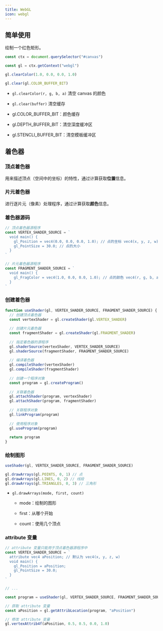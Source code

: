 ```yaml
---
title: WebGL
icon: webgl
---
```


## 简单使用

绘制一个红色矩形。

```js
const ctx = document.querySelector("#canvas")

const gl = ctx.getContext("webgl")

gl.clearColor(1.0, 0.0, 0.0, 1.0)

gl.clear(gl.COLOR_BUFFER_BIT)
```

- `gl.clearColor(r, g, b, a)` 清空 canvas 的颜色

- `gl.clear(buffer)` 清空缓存
- gl.COLOR_BUFFER_BIT：颜色缓存
  
- gl.DEPTH_BUFFER_BIT：清空深度缓冲区
  
- gl.STENCLI_BUFFER_BIT：清空模板缓冲区

## 着色器

### 顶点着色器

用来描述顶点（空间中的坐标）的特性，通过计算获取**位置**信息。

### 片元着色器

进行逐片元（像素）处理程序，通过计算获取**颜色**信息。

### 着色器源码

```js
// 顶点着色器源程序
const VERTEX_SHADER_SOURCE = `
  void main() {
    gl_Position = vec4(0.0, 0.0, 0.0, 1.0); // 点的坐标 vec4(x, y, z, w)
    gl_PointSize = 30.0; // 点的大小
  }
`

// 片元着色器源程序
const FRAGMENT_SHADER_SOURCE = `
  void main() {
    gl_FragColor = vec4(1.0, 0.0, 0.0, 1.0); // 点的颜色 vec4(r, g, b, a)
  }
`
```

### 创建着色器

```js
function useShader(gl, VERTEX_SHADER_SOURCE, FRAGMENT_SHADER_SOURCE) {
  // 创建顶点着色器
  const vertexShader = gl.createShader(gl.VERTEX_SHADER)
  
  // 创建片元着色器
  const fragmentShader = gl.createShader(gl.FRAGMENT_SHADER)
  
  // 指定着色器的源程序
  gl.shaderSource(vertexShader, VERTEX_SHADER_SOURCE)
  gl.shaderSource(fragmentShader, FRAGMENT_SHADER_SOURCE)
  
  // 编译着色器
  gl.compileShader(vertexShader)
  gl.compileShader(fragmentShader)
  
  // 创建一个程序对象
  const program = gl.createProgram()
  
  // 关联着色器
  gl.attachShader(program, vertexShader)
  gl.attachShader(program, fragmentShader)
  
  // 关联程序对象
  gl.linkProgram(program)
  
  // 使用程序对象
  gl.useProgram(program)
  
  return program
}
```

### 绘制图形

```js
useShader(gl, VERTEX_SHADER_SOURCE, FRAGMENT_SHADER_SOURCE)

gl.drawArrays(gl.POINTS, 0, 1) // 点
gl.drawArrays(gl.LINES, 0, 2) // 线段
gl.drawArrays(gl.TRIANGLES, 0, 3) // 三角形
```

- `gl.drawArrays(mode, first, count)`

  - mode：绘制的图形

  - first：从哪个开始

  - count：使用几个顶点

### attribute 变量

```js
// attribute 变量只能用于顶点着色器源程序中
const VERTEX_SHADER_SOURCE = `
  attribute vec4 aPosition; // 默认为 vec4(x, y, z, w)
  void main() {
    gl_Position = aPosition;
    gl_PointSize = 30.0;
  }
`

// ...

const program = useShader(gl, VERTEX_SHADER_SOURCE, FRAGMENT_SHADER_SOURCE)

// 获取 attribute 变量
const aPosition = gl.getAttribLocation(program, "aPosition")

// 修改 attribute 变量
gl.vertexAttrib4f(aPosition, 0.5, 0.5, 0.0, 1.0)
```
